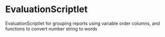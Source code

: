 # EvaluationScriptlet
EvaluationScriptlet for grouping reports using variable order columns, and functions to convert number string to words
